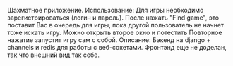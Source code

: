 Шахматное приложение.
Использование:
  Для игры необходимо зарегистрироваться (логин и пароль).
  После нажать "Find game", это поставит Вас в очередь для игры, пока другой пользователь не начнет тоже искать игру. Можно открыть второе окно и потестить
  Повторное нажатие запустит игру сам с собой.
Описание:
  Бэкенд на django + channels и redis для работы с веб-сокетами. Фронтэнд еще не доделан, так что внешний вид так себе.
